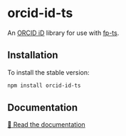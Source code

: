 # orcid-id-ts

An [ORCID iD] library for use with [fp-ts].

## Installation

To install the stable version:

```sh
npm install orcid-id-ts
```

## Documentation

[📘 Read the documentation][docs]

[docs]: https://thewilkybarkid.github.io/orcid-id-ts/
[fp-ts]: https://gcanti.github.io/fp-ts/
[orcid id]: https://en.wikipedia.org/wiki/ORCID
